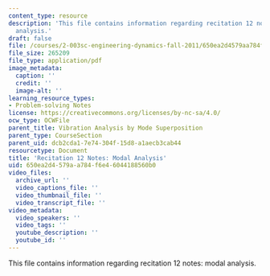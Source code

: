 ```yaml
---
content_type: resource
description: 'This file contains information regarding recitation 12 notes: modal
  analysis.'
draft: false
file: /courses/2-003sc-engineering-dynamics-fall-2011/650ea2d4579aa784f6e46044188560b0_MIT2_003SCF11_rec12note1.pdf
file_size: 265209
file_type: application/pdf
image_metadata:
  caption: ''
  credit: ''
  image-alt: ''
learning_resource_types:
- Problem-solving Notes
license: https://creativecommons.org/licenses/by-nc-sa/4.0/
ocw_type: OCWFile
parent_title: Vibration Analysis by Mode Superposition
parent_type: CourseSection
parent_uid: dcb2cda1-7e74-304f-15d8-a1aecb3cab44
resourcetype: Document
title: 'Recitation 12 Notes: Modal Analysis'
uid: 650ea2d4-579a-a784-f6e4-6044188560b0
video_files:
  archive_url: ''
  video_captions_file: ''
  video_thumbnail_file: ''
  video_transcript_file: ''
video_metadata:
  video_speakers: ''
  video_tags: ''
  youtube_description: ''
  youtube_id: ''
---
```

This file contains information regarding recitation 12 notes: modal analysis.